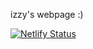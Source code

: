 izzy's webpage :)

[![Netlify Status](https://api.netlify.com/api/v1/badges/52795e2c-73ca-45e7-8f89-57502fb7b24e/deploy-status)](https://app.netlify.com/sites/gentle-gelato-f8a8bd/deploys)
